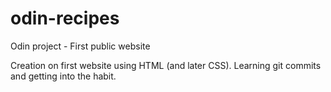 # odin-recipes
Odin project - First public website 

Creation on first website using HTML (and later CSS).
Learning git commits and getting into the habit.
